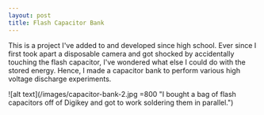 ```yaml
---
layout: post
title: Flash Capacitor Bank
---
```


This is a project I've added to and developed since high school. Ever since I first took apart a disposable camera and got shocked by accidentally touching the flash capacitor, I've wondered what else I could do with the stored energy. Hence, I made a capacitor bank to perform various high voltage discharge experiments.

![alt text](/images/capacitor-bank-2.jpg =800 "I bought a bag of flash capacitors off of Digikey and got to work soldering them in parallel.")